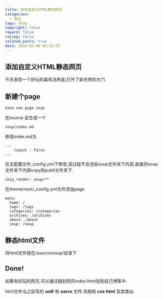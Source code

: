 ```yaml
---
title: 添加自定义HTML静态网页
categories:
  - 杂记
tags: blog
copyright: false
reward: false
rating: false
related_posts: true
date: 2020-03-08 08:23:55
---
```


## 添加自定义HTML静态网页

今天发现一个好玩的毒鸡汤界面,打开了新世界的大门.


## 新建个page

```
hexo new page soup
```

在source 会生成一个
    
    soup/index.md

修改index.md为

    ---
        layout : false
    ---

在主配置文件_config.yml下修改,该过程不会渲染soup文件夹下内容,直接将soup文件夹下内容copy到publi文件夹下.

    skip_render: soup/**  

在theme/next/_config.yml文件添加page

    menu:
      home: /
      tags: /tags
      categories: /categories
      archives: /archives
      about: /about
      soup: /soup


## 静态html文件

将html文件放在/source/soup/目录下

## Done!
如果有好玩的网页,可以通过搞到网页index.html加到自己博客中.

html文件与之前写的 **urdf** 和 **xacro** 文件.风格和 **css** **html** 及其类似.